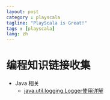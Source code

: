 ```yaml
---
layout: post
category : playscala
tagline: "PlayScala is Great!"
tags : [playscala]
lang: zh
---
```

# 编程知识链接收集


*  Java 相关
    * [java.util.logging.Logger使用详解](http://lavasoft.blog.51cto.com/62575/184492)

